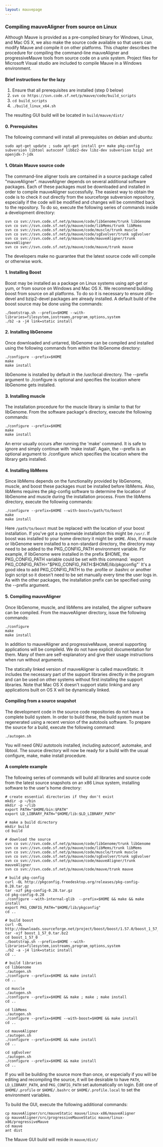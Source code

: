 ```yaml
---
layout: mauvepage
---
```


### Compiling mauveAligner from source on Linux

Although Mauve is provided as a pre-compiled binary for Windows, Linux, and Mac OS X, we also make the source code available so that users can modify Mauve and compile it on other platforms. This chapter describes the procedure for compiling the command-line mauveAligner and progressiveMauve tools from source code on a unix system. Project files for Microsoft Visual studio are included to compile Mauve in a Windows environment.

#### Brief instructions for the lazy 

1.  Ensure that all prerequisites are installed (step 0 below)
2.  `svn co https://svn.code.sf.net/p/mauve/code/build_scripts`
3.  `cd build_scripts`
4.  `./build_linux_x64.sh`

The resulting GUI build will be located in
`build/mauve/dist/`


#### 0. Prerequisites

The following command will install all prerequisites on debian and ubuntu:

`sudo apt-get update ; sudo apt-get install g++ make pkg-config subversion libtool autoconf libbz2-dev libz-dev subversion bzip2 ant openjdk-7-jdk`


#### 1. Obtain Mauve source code

The command-line aligner tools are contained in a source package called "mauveAligner". mauveAligner depends on several additional software packages. 
Each of these packages must be downloaded and installed in order to compile mauveAligner successfully.  The easiest way to obtain the code is to check it out directly from the sourceforge subversion repository, especially if the code will be modified and changes will be committed back to the repository.  To do so, execute the following series of commands inside a development directory:

	svn co svn://svn.code.sf.net/p/mauve/code/libGenome/trunk libGenome
	svn co svn://svn.code.sf.net/p/mauve/code/libMems/trunk libMems
	svn co svn://svn.code.sf.net/p/mauve/code/muscle/trunk muscle
	svn co svn://svn.code.sf.net/p/mauve/code/sgEvolver/trunk sgEvolver
	svn co svn://svn.code.sf.net/p/mauve/code/mauveAligner/trunk mauveAligner
	svn co svn://svn.code.sf.net/p/mauve/code/mauve/trunk mauve

The developers make no guarantee that the latest source code will compile or otherwise work.


#### 1. Installing Boost

Boost may be installed as a package on Linux systems using apt-get or yum, or from source on Windows and Mac OS X. We recommend building boost from source on all platforms.  To do so it is necessary to ensure zlib-devel and bzip2-devel packages are already installed. A default build of the boost source may be done using the commands:

	./bootstrap.sh --prefix=$HOME --with-libraries=filesystem,iostreams,program_options,system
	./b2 -a -j4 link=static install

#### 2. Installing libGenome

Once downloaded and untarred, libGenome can be compiled and installed using the following commands from within the libGenome directory:

	./configure --prefix=$HOME
	make
	make install

libGenome is installed by default in the /usr/local directory. The --prefix argument to ./configure is optional and specifies the location where libGenome gets installed.

#### 3. Installing muscle

The installation procedure for the muscle library is similar to that for libGenome. From the software package's directory, execute the following commands:

	./configure --prefix=$HOME
	make
	make install

An error usually occurs after running the 'make' command.  It is safe to ignore and simply continue with 'make install'.  Again, the --prefix is an optional argument to ./configure which specifies the location where the library gets installed.

#### 4. Installing libMems

Since libMems depends on the functionality provided by libGenome, muscle, and boost these packages must be installed before libMems. Also, libMems requires the pkg-config software to determine the location of libGenome and muscle during the installation process. From the libMems directory, execute the following commands:

	./configure --prefix=$HOME --with-boost=/path/to/boost
	make
	make install

Here `/path/to/boost` must be replaced with the location of your boost installation. If you've got a systemwide installation this might be `/usr/`. If boost was installed to your home directory it might be `$HOME`. Also, if muscle or libGenome were installed to a non-standard directory, the directory may need to be added to the PKG_CONFIG_PATH environment variable. For example, if libGenome were installed in the prefix $HOME, the PKG_CONFIG_PATH variable could be set with this command: `export PKG_CONFIG_PATH="$PKG_CONFIG_PATH:$HOME/lib/pkgconfig"` It's a good idea to add PKG_CONFIG_PATH to the .profile or .bashrc or another login script so it doesn't need to be set manually every time the user logs in. As with the other packages, the installation prefix can be specified using the --prefix argument.

#### 5. Compiling mauveAligner

Once libGenome, muscle, and libMems are installed, the aligner software can be compiled. From the mauveAligner directory, issue the following commands:

	./configure
	make
	make install

In addition to mauveAligner and progressiveMauve, several supporting applications will be compileld. We do not have explicit documentation for them. Many of them are self-explanatory and give their usage instructions when run without arguments.

The statically linked version of mauveAligner is called mauveStatic. It includes the necessary part of the support libraries directly in the program and can be used on other systems without first installing the support libraries. Note that Mac OS X doesn't support static linking and any applications built on OS X will be dynamically linked.

#### Compiling from a source snapshot

The development code in the source code repositories do not have a complete build system. In order to build these, the build system must be regenerated using a recent version of the autotools software. To prepare the source for a build, execute the following command:

	./autogen.sh

You will need GNU autotools installed, including autoconf, automake, and libtool. The source directory will now be ready for a build with the usual configure, make, make install procedure.

#### A complete example

The following series of commands will build all libraries and source code from the latest source snapshots on an x86 Linux system, installing software to the user's home directory:

	# create essential directories if they don't exist
	mkdir -p ~/bin
	mkdir -p ~/lib
	export PATH="$HOME/bin:$PATH"
	export LD_LIBRARY_PATH="$HOME/lib:$LD_LIBRARY_PATH"

	# make a build directory
	mkdir build
	cd build

	# download the source
	svn co svn://svn.code.sf.net/p/mauve/code/libGenome/trunk libGenome
	svn co svn://svn.code.sf.net/p/mauve/code/libMems/trunk libMems
	svn co svn://svn.code.sf.net/p/mauve/code/muscle/trunk muscle
	svn co svn://svn.code.sf.net/p/mauve/code/sgEvolver/trunk sgEvolver
	svn co svn://svn.code.sf.net/p/mauve/code/mauveAligner/trunk mauveAligner
	svn co svn://svn.code.sf.net/p/mauve/code/mauve/trunk mauve

	# build pkg-config
	curl -OL http://pkgconfig.freedesktop.org/releases/pkg-config-0.28.tar.gz
	tar -xzf pkg-config-0.28.tar.gz
	cd pkg-config-0.28
	./configure --with-internal-glib  --prefix=$HOME && make && make install
	export PKG_CONFIG_PATH="$HOME/lib/pkgconfig"
	cd ..

	# build boost
	curl -OL http://downloads.sourceforge.net/project/boost/boost/1.57.0/boost_1_57_0.tar.bz2
	tar -xjf boost_1_57_0.tar.bz2
	cd boost_1_57_0
	./bootstrap.sh --prefix=$HOME --with-libraries=filesystem,iostreams,program_options,system
	./b2 -a -j4 link=static install
	cd ..

	# build libraries
	cd libGenome
	./autogen.sh
	./configure --prefix=$HOME && make install
	cd ..

	cd muscle
	./autogen.sh
	./configure --prefix=$HOME && make ; make ; make install
	cd ..

	cd libMems
	./autogen.sh
	./configure --prefix=$HOME --with-boost=$HOME && make install
	cd ..

	cd mauveAligner
	./autogen.sh
	./configure --prefix=$HOME && make install
	cd ..

	cd sgEvolver
	./autogen.sh
	./configure --prefix=$HOME && make install
	cd ..

If you will be building the source more than once, or especially if you will be editing and recompiling the source, it will be desirable to have `PATH`, `LD_LIBRARY_PATH`, and `PKG_CONFIG_PATH` set automatically on login. Edit one of `$HOME/.profile` or `$HOME/.bashrc` or `$HOME/.profile.local` to set the environment variables.

To build the GUI, execute the following additional commands:

	cp mauveAligner/src/mauveStatic mauve/linux-x86/mauveAligner
	cp mauveAligner/src/progressiveMauveStatic mauve/linux-x86/progressiveMauve
	cd mauve
	ant dist

The Mauve GUI build will reside in `mauve/dist/`
